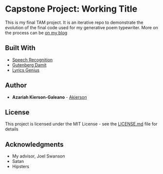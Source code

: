 # Capstone Project: Working Title

This is my final TAM project. It is an iterative repo to demonstrate the evolution of
the final code used for my generative poem typewriter. More on the process can be [on my blog](http://akierson.com)

## Built With

* [Speech Recognition](https://github.com/Uberi/speech_recognition/)
* [Gutenberg Damit](https://github.com/aparrish/gutenberg-dammit)
* [Lyrics Genius](https://github.com/johnwmillr/LyricsGenius)

## Author

* **Azariah Kierson-Galeano** - [Akierson](http://akierson.com)

## License

This project is licensed under the MIT License - see the [LICENSE.md](LICENSE.md) file for details

## Acknowledgments

* My advisor, Joel Swanson
* Satan
* Hipsters
